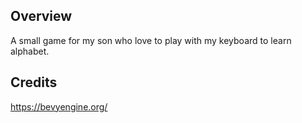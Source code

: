 ## Overview

A small game for my son who love to play with my keyboard to learn alphabet.

## Credits

https://bevyengine.org/
